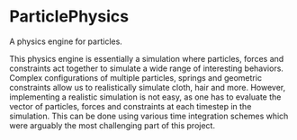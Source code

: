 # ParticlePhysics
A physics engine for particles.

This physics engine is essentially a simulation where particles, forces and constraints act together to simulate a wide range of interesting behaviors.
Complex configurations of multiple particles, springs and geometric constraints allow us to realistically simulate cloth, hair and more. However, implementing a realistic simulation is not easy, as one has to evaluate the vector of particles, forces and constraints at each timestep in the simulation. This can be done using various time integration schemes which were arguably the most challenging part of this project.

